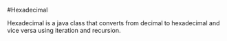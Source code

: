 #Hexadecimal

Hexadecimal is a java class that converts from decimal to hexadecimal and vice versa using iteration and recursion.